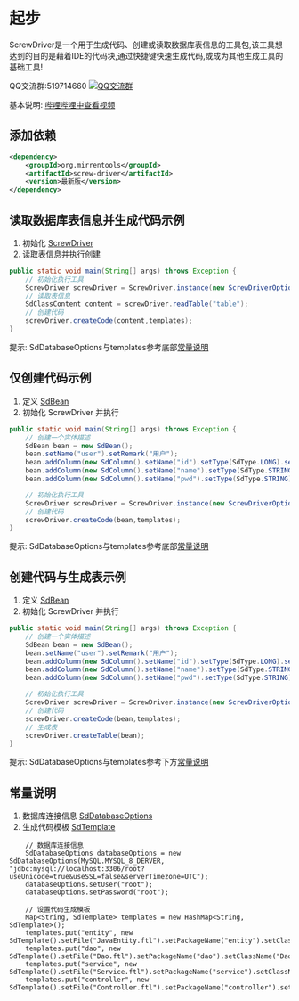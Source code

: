 # 起步
ScrewDriver是一个用于生成代码、创建或读取数据库表信息的工具包,该工具想达到的目的是藉着IDE的代码块,通过快捷键快速生成代码,或成为其他生成工具的基础工具!

QQ交流群:519714660  <a target="_blank" href="//shang.qq.com/wpa/qunwpa?idkey=a3a3b32d79453bd9d740662a622d3b620e6adf0488f670a228186a41fbadb257"><img border="0" src="//pub.idqqimg.com/wpa/images/group.png" alt="QQ交流群" title="QQ交流群"></a>

基本说明: [哔哩哔哩中查看视频](https://www.bilibili.com/video/BV1h54y1s7Zr)

## 添加依赖
``` XML
<dependency>
    <groupId>org.mirrentools</groupId>
    <artifactId>screw-driver</artifactId>
    <version>最新版</version>
</dependency>
```

## 读取数据库表信息并生成代码示例
1. 初始化	[ScrewDriver](./core-class-intro.md#ScrewDriver) 
2. 读取表信息并执行创建
``` java
public static void main(String[] args) throws Exception {
	// 初始化执行工具
	ScrewDriver screwDriver = ScrewDriver.instance(new ScrewDriverOptions(SdDatabaseOptions));
	// 读取表信息
	SdClassContent content = screwDriver.readTable("table");
	// 创建代码
	screwDriver.createCode(content,templates);
}
```
提示: SdDatabaseOptions与templates参考底部[常量说明](#%E5%B8%B8%E9%87%8F%E8%AF%B4%E6%98%8E)

## 仅创建代码示例
1. 定义 [SdBean](http://mirren.gitee.io/screw-driver-docs/start/core-class-intro.html#sdbean-%E5%AE%9E%E4%BD%93%E6%8F%8F%E8%BF%B0)
2. 初始化 ScrewDriver 并执行
``` java
public static void main(String[] args) throws Exception {
	// 创建一个实体描述
	SdBean bean = new SdBean();
	bean.setName("user").setRemark("用户");
	bean.addColumn(new SdColumn().setName("id").setType(SdType.LONG).setPrimary(true).setRemark("用户的id"));
	bean.addColumn(new SdColumn().setName("name").setType(SdType.STRING).setLength(30).setRemark("用户的名字"));
	bean.addColumn(new SdColumn().setName("pwd").setType(SdType.STRING).setLength(60).setRemark("用户的的密码"));

	// 初始化执行工具
	ScrewDriver screwDriver = ScrewDriver.instance(new ScrewDriverOptions());
	// 创建代码
	screwDriver.createCode(bean,templates);
}
```
提示: SdDatabaseOptions与templates参考底部[常量说明](#%E5%B8%B8%E9%87%8F%E8%AF%B4%E6%98%8E)

## 创建代码与生成表示例
1. 定义 [SdBean](./core-class-intro.md#SdBean)
2. 初始化 ScrewDriver 并执行
``` java
public static void main(String[] args) throws Exception {
	// 创建一个实体描述
	SdBean bean = new SdBean();
	bean.setName("user").setRemark("用户");
	bean.addColumn(new SdColumn().setName("id").setType(SdType.LONG).setPrimary(true).setRemark("用户的id"));
	bean.addColumn(new SdColumn().setName("name").setType(SdType.STRING).setLength(30).setRemark("用户的名字"));
	bean.addColumn(new SdColumn().setName("pwd").setType(SdType.STRING).setLength(60).setRemark("用户的的密码"));

	// 初始化执行工具
	ScrewDriver screwDriver = ScrewDriver.instance(new ScrewDriverOptions(SdDatabaseOptions));
	// 创建代码
	screwDriver.createCode(bean,templates);
	// 生成表
	screwDriver.createTable(bean);
}
```
提示: SdDatabaseOptions与templates参考下方[常量说明](#%E5%B8%B8%E9%87%8F%E8%AF%B4%E6%98%8E)

## 常量说明
1. 数据库连接信息 [SdDatabaseOptions](./core-class-intro.md#sddatabaseoptions-%E6%95%B0%E6%8D%AE%E5%BA%93%E8%BF%9E%E6%8E%A5%E4%BF%A1%E6%81%AF)
2. 生成代码模板 [SdTemplate](./core-class-intro.html#sdtemplate-%E6%A8%A1%E6%9D%BF%E4%BF%A1%E6%81%AF)
```
	// 数据库连接信息
	SdDatabaseOptions databaseOptions = new SdDatabaseOptions(MySQL.MYSQL_8_DERVER, "jdbc:mysql://localhost:3306/root?useUnicode=true&useSSL=false&serverTimezone=UTC");
	databaseOptions.setUser("root");
	databaseOptions.setPassword("root");
	
	// 设置代码生成模板
	Map<String, SdTemplate> templates = new HashMap<String, SdTemplate>();
	templates.put("entity", new SdTemplate().setFile("JavaEntity.ftl").setPackageName("entity").setClassName("User"));
	templates.put("dao", new SdTemplate().setFile("Dao.ftl").setPackageName("dao").setClassName("Dao"));
	templates.put("service", new SdTemplate().setFile("Service.ftl").setPackageName("service").setClassName("Service"));
	templates.put("controller", new SdTemplate().setFile("Controller.ftl").setPackageName("controller").setClassName("Controller"));
	
```
